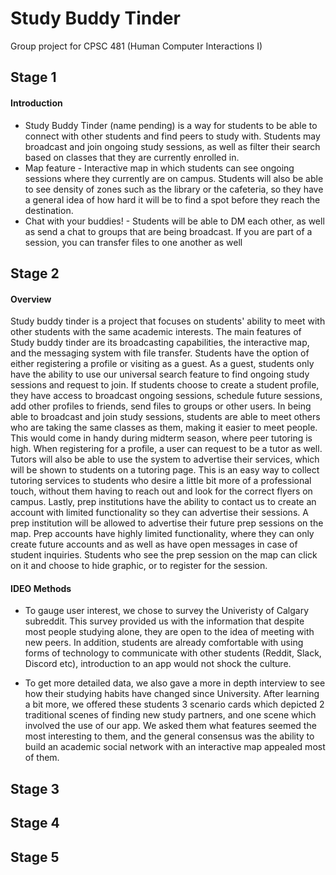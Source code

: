 # Study Buddy Tinder 
Group project for CPSC 481 (Human Computer Interactions I)

## Stage 1

#### Introduction
* Study Buddy Tinder (name pending) is a way for students to be able to connect with other students and find peers to study with. Students may broadcast and join ongoing study sessions, as well as filter their search based on classes that they are currently enrolled in.
* Map feature - Interactive map in which students can see ongoing sessions where they currently are on campus. Students will also be able to see density of zones such as the library or the cafeteria, so they have a general idea of how hard it will be to find a spot before they reach the destination.
* Chat with your buddies! - Students will be able to DM each other, as well as send a chat to groups that are being broadcast. If you are part of a session, you can transfer files to one another as well 

## Stage 2

#### Overview 
Study buddy tinder is a project that focuses on students' ability to meet with other students with the same academic interests. The main features of Study buddy tinder are its broadcasting capabilities, the interactive map, and the messaging system with file transfer. Students have the option of either registering a profile or visiting as a guest. As a guest, students only have the ability to use our universal search feature to find ongoing study sessions and request to join. If students choose to create a student profile, they have access to broadcast ongoing sessions, schedule future sessions, add other profiles to friends, send files to groups or other users. In being able to broadcast and join study sessions, students are able to meet others who are taking the same classes as them, making it easier to meet people. This would come in handy during midterm season, where peer tutoring is high. When registering for a profile, a user can request to be a tutor as well. Tutors will also be able to use the system to advertise their services, which will be shown to students on a tutoring page. This is an easy way to collect tutoring services to students who desire a little bit more of a professional touch, without them having to reach out and look for the correct flyers on campus. Lastly, prep institutions have the ability to contact us to create an account with limited functionality so they can advertise their sessions. A prep institution will be allowed to advertise their future prep sessions on the map. Prep accounts have highly limited functionality, where they can only create future accounts and as well as have open messages in case of student inquiries. Students who see the prep session on the map can click on it and choose to hide graphic, or to register for the session. 

#### IDEO Methods
* To gauge user interest, we chose to survey the Univeristy of Calgary subreddit. This survey provided us with the information that despite most people studying alone, they are open to the idea of meeting with new peers. In addition, students are already comfortable with using forms of technology to communicate with other students (Reddit, Slack, Discord etc), introduction to an app would not shock the culture.

* To get more detailed data, we also gave a more in depth interview to see how their studying habits have changed since University. After learning a bit more, we offered these students 3 scenario cards which depicted 2 traditional scenes of finding new study partners, and one scene which involved the use of our app. We asked them what features seemed the most interesting to them, and the general consensus was the ability to build an academic social network with an interactive map appealed most of them.


## Stage 3

## Stage 4

## Stage 5
